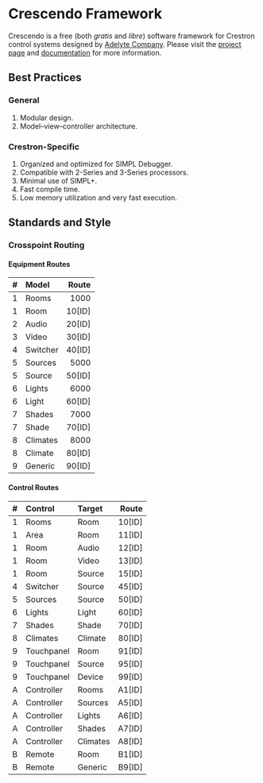 # Crescendo Framework

Crescendo is a free (both _gratis_ and _libre_) software framework for Crestron control systems designed by [Adelyte Company](https://www.adelyte.com/). Please visit the [project page](https://www.adelyte.com/crestron/crescendo) and [documentation](https://www.adelyte.com/crestron/crescendo/docs) for more information.

## Best Practices
### General

  1. Modular design.
  2. Model–view–controller architecture.

### Crestron-Specific

  1. Organized and optimized for SIMPL Debugger.
  2. Compatible with 2-Series and 3-Series processors.
  3. Minimal use of SIMPL+.
  4. Fast compile time.
  5. Low memory utilization and very fast execution.

## Standards and Style
### Crosspoint Routing
#### Equipment Routes

| # | Model    | Route    |
|:--|:---------|---------:|
| 1 | Rooms    | 1000     |
| 1 | Room     | 10[ID]   |
| 2 | Audio    | 20[ID]   |
| 3 | Video    | 30[ID]   |
| 4 | Switcher | 40[ID]   |
| 5 | Sources  | 5000     |
| 5 | Source   | 50[ID]   |
| 6 | Lights   | 6000     |
| 6 | Light    | 60[ID]   |
| 7 | Shades   | 7000     |
| 7 | Shade    | 70[ID]   |
| 8 | Climates | 8000     |
| 8 | Climate  | 80[ID]   |
| 9 | Generic  | 90[ID]   |

#### Control Routes

| # | Control     | Target   | Route    |
|:--|:----------- |:---------|---------:|
| 1 | Rooms       | Room     | 10[ID]   |
| 1 | Area        | Room     | 11[ID]   |
| 1 | Room        | Audio    | 12[ID]   |
| 1 | Room        | Video    | 13[ID]   |
| 1 | Room        | Source   | 15[ID]   |
| 4 | Switcher    | Source   | 45[ID]   |
| 5 | Sources     | Source   | 50[ID]   |
| 6 | Lights      | Light    | 60[ID]   |
| 7 | Shades      | Shade    | 70[ID]   |
| 8 | Climates    | Climate  | 80[ID]   |
| 9 | Touchpanel  | Room     | 91[ID]   |
| 9 | Touchpanel  | Source   | 95[ID]   |
| 9 | Touchpanel  | Device   | 99[ID]   |
| A | Controller  | Rooms    | A1[ID]   |
| A | Controller  | Sources  | A5[ID]   |
| A | Controller  | Lights   | A6[ID]   |
| A | Controller  | Shades   | A7[ID]   |
| A | Controller  | Climates | A8[ID]   |
| B | Remote      | Room     | B1[ID]   |
| B | Remote      | Generic  | B9[ID]   |